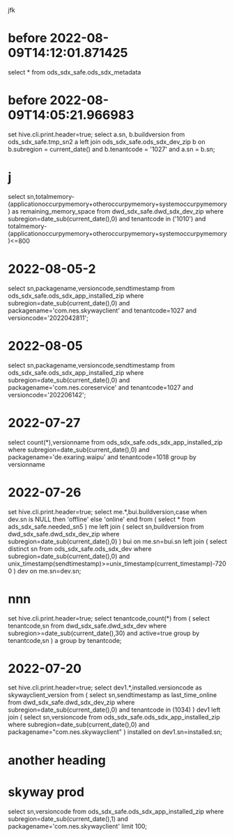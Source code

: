 jfk
# before 2022-08-09T14:12:01.871425
select * from
ods_sdx_safe.ods_sdx_metadata
# before 2022-08-09T14:05:21.966983
set hive.cli.print.header=true;
select a.sn, b.buildversion 
from ods_sdx_safe.tmp_sn2 a 
left join ods_sdx_safe.ods_sdx_dev_zip b 
on b.subregion = current_date() 
and b.tenantcode = '1027' 
and a.sn =  b.sn;
# j
select sn,totalmemory-(applicationoccurpymemory+otheroccurpymemory+systemoccurpymemory) as remaining_memory_space
from dwd_sdx_safe.dwd_sdx_dev_zip
where subregion=date_sub(current_date(),0)
and tenantcode in ('1010')
and totalmemory-(applicationoccurpymemory+otheroccurpymemory+systemoccurpymemory)<=800
# 2022-08-05-2
select sn,packagename,versioncode,sendtimestamp
from ods_sdx_safe.ods_sdx_app_installed_zip
where subregion=date_sub(current_date(),0)
and packagename='com.nes.skywayclient'
and tenantcode=1027
and versioncode='2022042811';

# 2022-08-05
select sn,packagename,versioncode,sendtimestamp
from ods_sdx_safe.ods_sdx_app_installed_zip
where subregion=date_sub(current_date(),0)
and packagename='com.nes.coreservice'
and tenantcode=1027
and versioncode='202206142';
# 2022-07-27
select count(*),versionname
from ods_sdx_safe.ods_sdx_app_installed_zip
where subregion=date_sub(current_date(),0)
and packagename='de.exaring.waipu'
and tenantcode=1018
group by versionname
# 2022-07-26
set hive.cli.print.header=true;
select me.*,bui.buildversion,case when dev.sn is NULL then 'offline' else 'online' end
from
(
select * from ads_sdx_safe.needed_sn5
) me
left join
(
select sn,buildversion
from dwd_sdx_safe.dwd_sdx_dev_zip
where subregion=date_sub(current_date(),0)
) bui
on me.sn=bui.sn
left join 
(
select distinct sn from ods_sdx_safe.ods_sdx_dev
where subregion=date_sub(current_date(),0)
and unix_timestamp(sendtimestamp)>=unix_timestamp(current_timestamp)-7200
) dev 
on me.sn=dev.sn;
# nnn
set hive.cli.print.header=true;
select tenantcode,count(*)
from
(
select tenantcode,sn from
dwd_sdx_safe.dwd_sdx_dev
where subregion>=date_sub(current_date(),30)
and active=true
group by tenantcode,sn
) a
group by tenantcode;
# 2022-07-20
set hive.cli.print.header=true;
select dev1.*,installed.versioncode as skywayclient_version from
(
select sn,sendtimestamp as last_time_online
from dwd_sdx_safe.dwd_sdx_dev_zip
where subregion=date_sub(current_date(),0)
and tenantcode in (1034)
) dev1 
left join 
(
select sn,versioncode
from ods_sdx_safe.ods_sdx_app_installed_zip
where subregion=date_sub(current_date(),0)
and packagename="com.nes.skywayclient"
) installed 
on dev1.sn=installed.sn;
# another heading
# skyway prod
select sn,versioncode
from ods_sdx_safe.ods_sdx_app_installed_zip
where subregion=date_sub(current_date(),1)
and packagename='com.nes.skywayclient'
limit 100;

